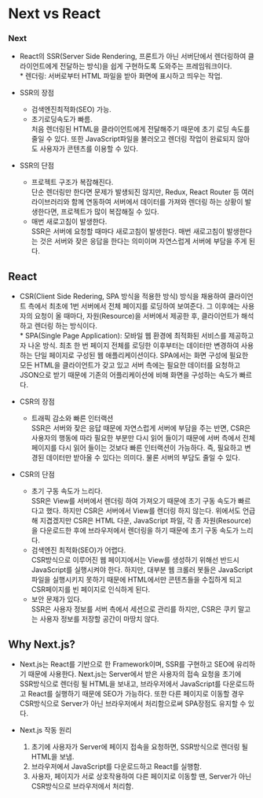 # Next vs React
### Next
- React의 SSR(Server Side Rendering, 프론트가 아닌 서버단에서 렌더링하여 클라이언트에게 전달하는 방식)을 쉽게 구현하도록 도와주는 프레임워크이다.
<br>* 렌더링: 서버로부터 HTML 파일을 받아 화면에 표시하고 띄우는 작업.

- SSR의 장점
    - 검색엔진최적화(SEO) 가능.
    - 초기로딩속도가 빠름.
    <br/>처음 렌더링된 HTML을 클라이언트에게 전달해주기 때문에 초기 로딩 속도를 줄일 수 있다. 또한 JavaScript파일을 불러오고 렌더링 작업이 완료되지 않아도 사용자가 콘텐츠를 이용할 수 있다.
- SSR의 단점
    - 프로젝트 구조가 복잡해진다.
<br/> 단순 렌더링만 한다면 문제가 발생되진 않지만, Redux, React Router 등 여러 라이브러리와 함께 연동하여 서버에서 데이터를 가져와 렌더링 하는 상황이 발생한다면, 프로젝트가 많이 복잡해질 수 있다.
    - 매번 새로고침이 발생한다.
<br/>SSR은 서버에 요청할 때마다 새로고침이 발생한다. 매번 새로고침이 발생한다는 것은 서버와 잦은 응답을 한다는 의미이며 자연스럽게 서버에 부담을 주게 된다.

## React
- CSR(Client Side Redering, SPA 방식을 적용한 방식) 방식을 채용하여 클라이언트 측에서 최초에 1번 서버에서 전체 페이지를 로딩하여 보여준다. 그 이후에는 사용자의 요청이 올 때마다, 자원(Resource)을 서버에서 제공한 후, 클라이언트가 해석하고 렌더링 하는 방식이다.
<br/>* SPA(Single Page Application): 모바일 웹 환경에 최적화된 서비스를 제공하고자 나온 방식. 최초 한 번 페이지 전체를 로딩한 이후부터는 데이터만 변경하여 사용하는 단일 페이지로 구성된 웹 애플리케이션이다. SPA에서는 화면 구성에 필요한 모든 HTML을 클라이언트가 갖고 있고 서버 측에는 필요한 데이터를 요청하고 JSON으로 받기 때문에 기존의 어플리케이션에 비해 화면을 구성하는 속도가 빠르다.

- CSR의 장점
    - 트래픽 감소와 빠른 인터랙션
<br/> SSR은 서버와 잦은 응답 때문에 자연스럽게 서버에 부담을 주는 반면, CSR은 사용자의 행동에 따라 필요한 부분만 다시 읽어 들이기 때문에 서버 측에서 전체 페이지를 다시 읽어 들이는 것보다 빠른 인터랙션이 가능하다. 즉, 필요하고 변경된 데이터만 받아올 수 있다는 의미다. 물론 서버의 부담도 줄일 수 있다.

 

- CSR의 단점
    - 초기 구동 속도가 느리다.
        <br/>SSR은 View를 서버에서 렌더링 하여 가져오기 때문에 초기 구동 속도가 빠르다고 했다. 하지만 CSR은 서버에서 View를 렌더링 하지 않는다. 위에서도 언급해 지겹겠지만 CSR은 HTML 다운, JavaScript 파일, 각 종 자원(Resource)을 다운로드한 후에 브라우저에서 렌더링을 하기 때문에 초기 구동 속도가 느리다.
    - 검색엔진 최적화(SEO)가 어렵다.
        <br/>CSR방식으로 이루어진 웹 페이지에서는 View를 생성하기 위해선 반드시 JavaScript를 실행시켜야 한다. 하지만, 대부분 웹 크롤러 봇들은 JavaScript파일을 실행시키지 못하기 때문에 HTML에서만 콘텐츠들을 수집하게 되고 CSR페이지를 빈 페이지로 인식하게 된다.
    - 보안 문제가 있다.
        <br/>SSR은 사용자 정보를 서버 측에서 세션으로 관리를 하지만, CSR은 쿠키 말고는 사용자 정보를 저장할 공간이 마땅치 않다.


## Why Next.js?
- Next.js는 React를 기반으로 한 Framework이며, SSR를 구현하고 SEO에 유리하기 때문에 사용한다. Next.js는 Server에서 받은 사용자의 접속 요청을 초기에 SSR방식으로 렌더링 될 HTML을 보내고, 브라우저에서 JavaScript를 다운로드하고 React를 실행하기 때문에 SEO가 가능하다. 또한 다른 페이지로 이동할 경우 CSR방식으로 Server가 아닌 브라우저에서 처리함으로써 SPA장점도 유지할 수 있다.

- Next.js 작동 원리

    1. 초기에 사용자가 Server에 페이지 접속을 요청하면, SSR방식으로 렌더링 될 HTML을 보냄.
    2. 브라우저에서 JavaScript를 다운로드하고 React를 실행함.
    3. 사용자, 페이지가 서로 상호작용하여 다른 페이지로 이동할 땐, Server가 아닌 CSR방식으로 브라우저에서 처리함.